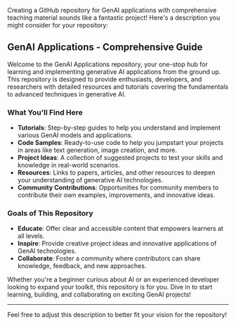Creating a GitHub repository for GenAI applications with comprehensive teaching material sounds like a fantastic project! Here's a description you might consider for your repository:


## GenAI Applications - Comprehensive Guide

Welcome to the GenAI Applications repository, your one-stop hub for learning and implementing generative AI applications from the ground up. This repository is designed to provide enthusiasts, developers, and researchers with detailed resources and tutorials covering the fundamentals to advanced techniques in generative AI.

### What You'll Find Here
- **Tutorials**: Step-by-step guides to help you understand and implement various GenAI models and applications.
- **Code Samples**: Ready-to-use code to help you jumpstart your projects in areas like text generation, image creation, and more.
- **Project Ideas**: A collection of suggested projects to test your skills and knowledge in real-world scenarios.
- **Resources**: Links to papers, articles, and other resources to deepen your understanding of generative AI technologies.
- **Community Contributions**: Opportunities for community members to contribute their own examples, improvements, and innovative ideas.

### Goals of This Repository
- **Educate**: Offer clear and accessible content that empowers learners at all levels.
- **Inspire**: Provide creative project ideas and innovative applications of GenAI technologies.
- **Collaborate**: Foster a community where contributors can share knowledge, feedback, and new approaches.

Whether you're a beginner curious about AI or an experienced developer looking to expand your toolkit, this repository is for you. Dive in to start learning, building, and collaborating on exciting GenAI projects!

---

Feel free to adjust this description to better fit your vision for the repository!
